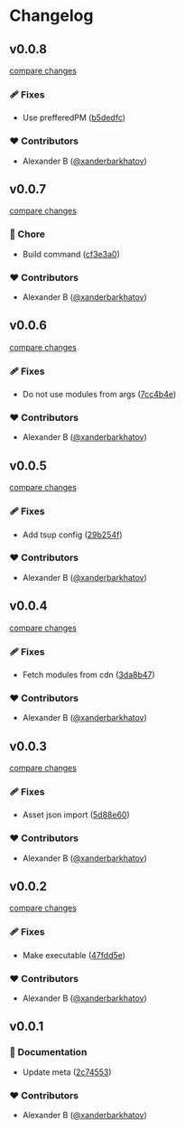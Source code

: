 # Changelog


## v0.0.8

[compare changes](https://github.com/xanderbarkhatov/nuxt-vercel-analytics/compare/v0.0.7...v0.0.8)


### 🩹 Fixes

  - Use prefferedPM ([b5dedfc](https://github.com/xanderbarkhatov/nuxt-vercel-analytics/commit/b5dedfc))

### ❤️  Contributors

- Alexander B ([@xanderbarkhatov](http://github.com/xanderbarkhatov))

## v0.0.7

[compare changes](https://github.com/xanderbarkhatov/nuxt-vercel-analytics/compare/v0.0.6...v0.0.7)


### 🏡 Chore

  - Build command ([cf3e3a0](https://github.com/xanderbarkhatov/nuxt-vercel-analytics/commit/cf3e3a0))

### ❤️  Contributors

- Alexander B ([@xanderbarkhatov](http://github.com/xanderbarkhatov))

## v0.0.6

[compare changes](https://github.com/xanderbarkhatov/nuxt-vercel-analytics/compare/v0.0.5...v0.0.6)


### 🩹 Fixes

  - Do not use modules from args ([7cc4b4e](https://github.com/xanderbarkhatov/nuxt-vercel-analytics/commit/7cc4b4e))

### ❤️  Contributors

- Alexander B ([@xanderbarkhatov](http://github.com/xanderbarkhatov))

## v0.0.5

[compare changes](https://github.com/xanderbarkhatov/nuxt-vercel-analytics/compare/v0.0.4...v0.0.5)


### 🩹 Fixes

  - Add tsup config ([29b254f](https://github.com/xanderbarkhatov/nuxt-vercel-analytics/commit/29b254f))

### ❤️  Contributors

- Alexander B ([@xanderbarkhatov](http://github.com/xanderbarkhatov))

## v0.0.4

[compare changes](https://github.com/xanderbarkhatov/nuxt-vercel-analytics/compare/v0.0.3...v0.0.4)


### 🩹 Fixes

  - Fetch modules from cdn ([3da8b47](https://github.com/xanderbarkhatov/nuxt-vercel-analytics/commit/3da8b47))

### ❤️  Contributors

- Alexander B ([@xanderbarkhatov](http://github.com/xanderbarkhatov))

## v0.0.3

[compare changes](https://github.com/xanderbarkhatov/nuxt-vercel-analytics/compare/v0.0.2...v0.0.3)


### 🩹 Fixes

  - Asset json import ([5d88e60](https://github.com/xanderbarkhatov/nuxt-vercel-analytics/commit/5d88e60))

### ❤️  Contributors

- Alexander B ([@xanderbarkhatov](http://github.com/xanderbarkhatov))

## v0.0.2

[compare changes](https://github.com/xanderbarkhatov/nuxt-vercel-analytics/compare/v0.0.1...v0.0.2)


### 🩹 Fixes

  - Make executable ([47fdd5e](https://github.com/xanderbarkhatov/nuxt-vercel-analytics/commit/47fdd5e))

### ❤️  Contributors

- Alexander B ([@xanderbarkhatov](http://github.com/xanderbarkhatov))

## v0.0.1


### 📖 Documentation

  - Update meta ([2c74553](https://github.com/xanderbarkhatov/nuxt-vercel-analytics/commit/2c74553))

### ❤️  Contributors

- Alexander B ([@xanderbarkhatov](http://github.com/xanderbarkhatov))

